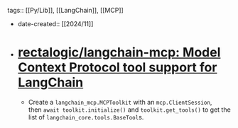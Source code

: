 tags:: [[Py/Lib]], [[LangChain]], [[MCP]]

- date-created:: [[2024/11]]
- # [rectalogic/langchain-mcp: Model Context Protocol tool support for LangChain](https://github.com/rectalogic/langchain-mcp)
	- Create a `langchain_mcp.MCPToolkit` with an `mcp.ClientSession`, then `await toolkit.initialize()` and `toolkit.get_tools()` to get the list of `langchain_core.tools.BaseTool`s.
